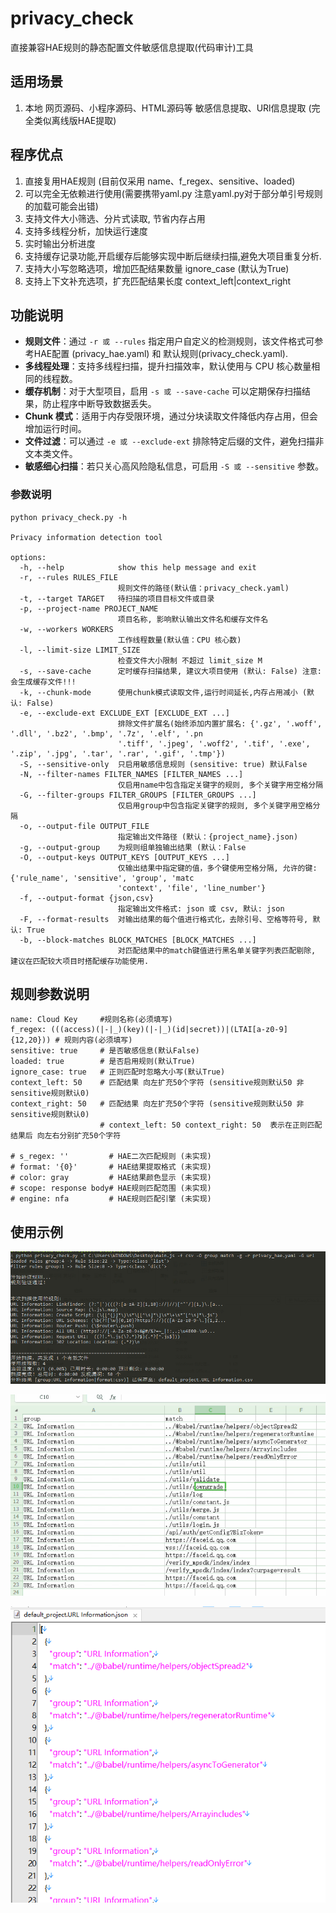 # privacy_check

直接兼容HAE规则的静态配置文件敏感信息提取(代码审计)工具


## 适用场景
1. 本地 网页源码、小程序源码、HTML源码等 敏感信息提取、URl信息提取 (完全类似离线版HAE提取)

## 程序优点 
1. 直接复用HAE规则 (目前仅采用 name、f_regex、sensitive、loaded)
2. 可以完全无依赖进行使用(需要携带yaml.py 注意yaml.py对于部分单引号规则的加载可能会出错)
3. 支持文件大小筛选、分片式读取, 节省内存占用
4. 支持多线程分析，加快运行速度 
5. 实时输出分析进度
6. 支持缓存记录功能,开启缓存后能够实现中断后继续扫描,避免大项目重复分析.
7. 支持大小写忽略选项，增加匹配结果数量 ignore_case (默认为True)
8. 支持上下文补充选项，扩充匹配结果长度 context_left|context_right

## 功能说明
- **规则文件**：通过 `-r 或 --rules` 指定用户自定义的检测规则，该文件格式可参考HAE配置 (privacy_hae.yaml) 和 默认规则(privacy_check.yaml).
- **多线程处理**：支持多线程扫描，提升扫描效率，默认使用与 CPU 核心数量相同的线程数。
- **缓存机制**：对于大型项目，启用 `-s 或 --save-cache` 可以定期保存扫描结果，防止程序中断导致数据丢失。
- **Chunk 模式**：适用于内存受限环境，通过分块读取文件降低内存占用，但会增加运行时间。
- **文件过滤**：可以通过 `-e 或 --exclude-ext` 排除特定后缀的文件，避免扫描非文本类文件。
- **敏感细心扫描**：若只关心高风险隐私信息，可启用 `-S 或 --sensitive` 参数。


### 参数说明
```
python privacy_check.py -h

Privacy information detection tool

options:
  -h, --help            show this help message and exit
  -r, --rules RULES_FILE
                        规则文件的路径(默认值：privacy_check.yaml)
  -t, --target TARGET   待扫描的项目目标文件或目录
  -p, --project-name PROJECT_NAME
                        项目名称, 影响默认输出文件名和缓存文件名
  -w, --workers WORKERS
                        工作线程数量(默认值：CPU 核心数)
  -l, --limit-size LIMIT_SIZE
                        检查文件大小限制 不超过 limit_size M
  -s, --save-cache      定时缓存扫描结果, 建议大项目使用 (默认: False) 注意:会生成缓存文件!!!
  -k, --chunk-mode      使用chunk模式读取文件,运行时间延长,内存占用减小 (默认: False)
  -e, --exclude-ext EXCLUDE_EXT [EXCLUDE_EXT ...]
                        排除文件扩展名(始终添加内置扩展名: {'.gz', '.woff', '.dll', '.bz2', '.bmp', '.7z', '.elf', '.pn
                        '.tiff', '.jpeg', '.woff2', '.tif', '.exe', '.zip', '.jpg', '.tar', '.rar', '.gif', '.tmp'})
  -S, --sensitive-only  只启用敏感信息规则 (sensitive: true) 默认False
  -N, --filter-names FILTER_NAMES [FILTER_NAMES ...]
                        仅启用name中包含指定关键字的规则, 多个关键字用空格分隔
  -G, --filter-groups FILTER_GROUPS [FILTER_GROUPS ...]
                        仅启用group中包含指定关键字的规则, 多个关键字用空格分隔
  -o, --output-file OUTPUT_FILE
                        指定输出文件路径 (默认：{project_name}.json)
  -g, --output-group    为规则组单独输出结果 (默认：False
  -O, --output-keys OUTPUT_KEYS [OUTPUT_KEYS ...]
                        仅输出结果中指定键的值，多个键使用空格分隔, 允许的键: {'rule_name', 'sensitive', 'group', 'matc
                        'context', 'file', 'line_number'}
  -f, --output-format {json,csv}
                        指定输出文件格式: json 或 csv, 默认: json
  -F, --format-results  对输出结果的每个值进行格式化，去除引号、空格等符号, 默认: True
  -b, --block-matches BLOCK_MATCHES [BLOCK_MATCHES ...]
                        对匹配结果中的match键值进行黑名单关键字列表匹配剔除, 建议在匹配较大项目时搭配缓存功能使用.
```

## 规则参数说明
    name: Cloud Key     #规则名称(必须填写)
    f_regex: (((access)(|-|_)(key)(|-|_)(id|secret))|(LTAI[a-z0-9]{12,20})) # 规则内容(必须填写)
    sensitive: true     # 是否敏感信息(默认False)
    loaded: true        # 是否启用规则(默认True)
    ignore_case: true   # 正则匹配时忽略大小写(默认True)
    context_left: 50    # 匹配结果 向左扩充50个字符 (sensitive规则默认50 非sensitive规则默认0)
    context_right: 50   # 匹配结果 向左扩充50个字符 (sensitive规则默认50 非sensitive规则默认0)
                        # context_left: 50 context_right: 50  表示在正则匹配结果后 向左右分别扩充50个字符

    # s_regex: ''         # HAE二次匹配规则 (未实现)
    # format: '{0}'       # HAE结果提取格式 (未实现)
    # color: gray         # HAE结果颜色显示 (未实现)
    # scope: response body# HAE规则匹配范围 (未实现)
    # engine: nfa         # HAE规则匹配引擎 (未实现)


## 使用示例

![runtime](doc/runtime.png)

![output-csv](doc/output-csv.png)

![output-json](doc/output-json.png)



